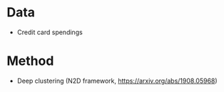 # Data
- Credit card spendings

# Method
- Deep clustering (N2D framework, https://arxiv.org/abs/1908.05968)
